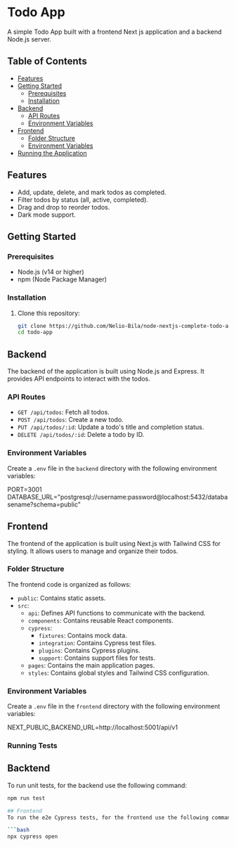 # Todo App

A simple Todo App built with a frontend Next js application and a backend Node.js server.

## Table of Contents

- [Features](#features)
- [Getting Started](#getting-started)
  - [Prerequisites](#prerequisites)
  - [Installation](#installation)
- [Backend](#backend)
  - [API Routes](#api-routes)
  - [Environment Variables](#environment-variables)
- [Frontend](#frontend)
  - [Folder Structure](#folder-structure)
  - [Environment Variables](#environment-variables-1)
- [Running the Application](#running-the-application)

## Features

- Add, update, delete, and mark todos as completed.
- Filter todos by status (all, active, completed).
- Drag and drop to reorder todos.
- Dark mode support.

## Getting Started

### Prerequisites

- Node.js (v14 or higher)
- npm (Node Package Manager)

### Installation

1. Clone this repository:
   ```bash
   git clone https://github.com/Nelio-Bila/node-nextjs-complete-todo-app.git
   cd todo-app

## Backend

The backend of the application is built using Node.js and Express. It provides API endpoints to interact with the todos.

### API Routes

- `GET /api/todos`: Fetch all todos.
- `POST /api/todos`: Create a new todo.
- `PUT /api/todos/:id`: Update a todo's title and completion status.
- `DELETE /api/todos/:id`: Delete a todo by ID.

### Environment Variables

Create a `.env` file in the `backend` directory with the following environment variables:

PORT=3001
DATABASE_URL="postgresql://username:password@localhost:5432/databasename?schema=public"

## Frontend

The frontend of the application is built using Next.js with Tailwind CSS for styling. It allows users to manage and organize their todos.

### Folder Structure

The frontend code is organized as follows:

- `public`: Contains static assets.
- `src`:
    - `api`: Defines API functions to communicate with the backend.
    - `components`: Contains reusable React components.
    - `cypress`:
        - `fixtures`: Contains mock data.
        - `integration`: Contains Cypress test files.
        - `plugins`: Contains Cypress plugins.
        - `support`: Contains support files for tests.
    - `pages`: Contains the main application pages.
    - `styles`: Contains global styles and Tailwind CSS configuration.

### Environment Variables

Create a `.env` file in the `frontend` directory with the following environment variables:

NEXT_PUBLIC_BACKEND_URL=http://localhost:5001/api/v1

### Running Tests

## Backtend
To run unit tests, for the backend use the following command:

```bash
npm run test

## Frontend
To run the e2e Cypress tests, for the frontend use the following command:

```bash
npx cypress open
